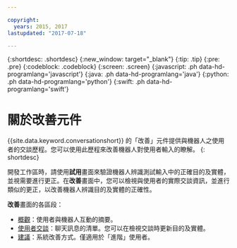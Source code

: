 ```yaml
---

copyright:
  years: 2015, 2017
lastupdated: "2017-07-18"

---
```


{:shortdesc: .shortdesc}
{:new_window: target="_blank"}
{:tip: .tip}
{:pre: .pre}
{:codeblock: .codeblock}
{:screen: .screen}
{:javascript: .ph data-hd-programlang='javascript'}
{:java: .ph data-hd-programlang='java'}
{:python: .ph data-hd-programlang='python'}
{:swift: .ph data-hd-programlang='swift'}

# 關於改善元件

{{site.data.keyword.conversationshort}} 的「改善」元件提供與機器人之使用者的交談歷程。您可以使用此歷程來改善機器人對使用者輸入的瞭解。
{: shortdesc}

開發工作區時，請使用**試用**畫面來驗證機器人辨識測試輸入中的正確目的及實體，並視需要進行更正。在**改善**畫面中，您可以檢視與使用者的實際交談資訊，並進行類似的更正，以改善機器人辨識目的及實體的正確性。

**改善**畫面的各區段：

- [概觀](logs_oview.html)：使用者與機器人互動的摘要。
- [使用者交談](logs_convo.html)：聊天訊息的清單。您可以在檢視交談時更新目的及實體。
- [建議](logs_recommend.html)：系統改善方式。僅適用於「進階」使用者。
